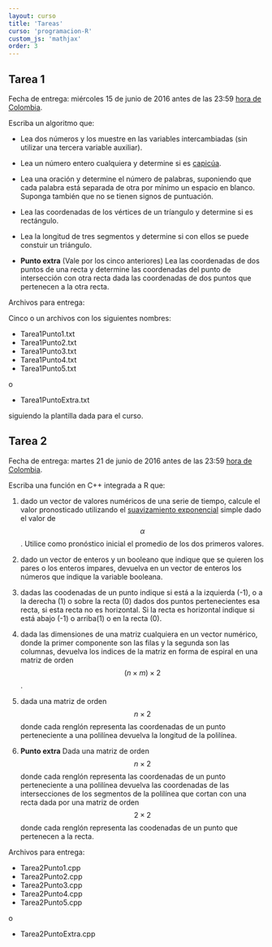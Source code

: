 ```yaml
---
layout: curso
title: 'Tareas'
curso: 'programacion-R'
custom_js: 'mathjax'
order: 3
---
```


## Tarea 1

Fecha de entrega: miércoles 15 de junio de 2016 antes de las 23:59
  [hora de Colombia](http://horalegal.inm.gov.co/).

Escriba un algoritmo que:

 - Lea dos números y los muestre en las variables intercambiadas (sin utilizar
   una tercera variable auxiliar).

 - Lea un número entero cualquiera y determine si es
   [capicúa](https://es.wikipedia.org/wiki/Capic%C3%BAa).

 - Lea una oración y determine el número de palabras, suponiendo que cada
   palabra está separada de otra por mínimo un espacio en blanco. Suponga
   también que no se tienen signos de puntuación.

 - Lea las coordenadas de los vértices de un tríangulo y
   determine si es rectángulo.

 - Lea la longitud de tres segmentos y determine si con ellos se puede
   constuir un triángulo.

 - **Punto extra** (Vale por los cinco anteriores) Lea las coordenadas
   de dos puntos de una recta y determine las coordenadas
   del punto de intersección con otra recta dada las coordenadas de dos puntos
   que pertenecen a la otra recta.

Archivos para entrega:

Cinco o un archivos con los siguientes nombres:

 - Tarea1Punto1.txt
 - Tarea1Punto2.txt
 - Tarea1Punto3.txt
 - Tarea1Punto4.txt
 - Tarea1Punto5.txt

o

 - Tarea1PuntoExtra.txt   

siguiendo la plantilla dada para el curso.

## Tarea 2
Fecha de entrega: martes 21 de junio de 2016 antes de las 23:59
  [hora de Colombia](http://horalegal.inm.gov.co/).

Escriba una función en C++ integrada a R que:

1. dado un vector de valores numéricos de una serie de tiempo, calcule
   el valor pronosticado utilizando el
   [suavizamiento exponencial](https://mx.answers.yahoo.com/question/index?qid=20110405160019AAxnVlI)
   simple  dado el valor de $$\alpha$$. Utilice como pronóstico inicial el
   promedio de los dos primeros valores.

2. dado un vector de enteros y un booleano que indique que se quieren
   los pares o los enteros impares, devuelva en un vector de enteros
   los números que indique la variable booleana.
3. dadas las coodenadas de un punto indique si está a la izquierda (-1),
   o a la derecha (1) o sobre la recta (0) dados dos puntos pertenecientes
   esa recta, si esta recta no es horizontal.
   Si la recta es horizontal indique si está abajo (-1) o arriba(1) o en la recta (0).   
4. dada las dimensiones de una matriz cualquiera en un vector numérico,
   donde la primer componente son las filas y la segunda son las columnas,
   devuelva los indices de la matriz en forma de espiral en una matriz de
   orden $$(n\times m)\times 2$$.
5. dada una matriz de orden $$n \times 2$$ donde cada renglón representa
   las coordenadas de un punto perteneciente a una polilínea devuelva la
   longitud de la polilínea.

6. **Punto extra** Dada una matriz de orden $$n\times 2$$ donde cada renglón
   representa las coordenadas de un punto perteneciente a una polilínea devuelva
   las coordenadas de las intersecciones de los segmentos de la polilínea que cortan
   con una recta dada por una matriz de orden $$2\times 2$$ donde cada renglón
   representa las coodenadas de un punto que pertenecen a la recta.


Archivos para entrega:

  - Tarea2Punto1.cpp
  - Tarea2Punto2.cpp
  - Tarea2Punto3.cpp
  - Tarea2Punto4.cpp
  - Tarea2Punto5.cpp

o

 - Tarea2PuntoExtra.cpp
